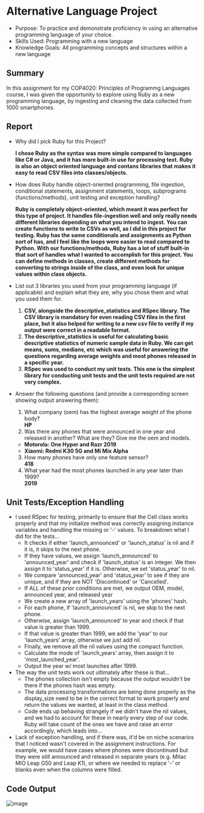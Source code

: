 # Alternative Language Project
- Purpose: To practice and demonstrate proficiency in using an alternative programming language of your choice.
- Skills Used: Programming with a new language 
- Knowledge Goals: All programming concepts and structures within a new language

## Summary 
In this assignment for my COP4020: Principles of Programmg Languages course, I was given the opportunity to explore using Ruby as a new programming language, by ingesting and cleaning the data collected from 1000 smartphones. 

## Report

- Why did I pick Ruby for this Project?

  **I chose Ruby as the syntax was more simple compared to languages like C# or Java, and it has more built-in use for processing text. Ruby is also an object oriented language and contans libraries that makes it easy to read CSV files into classes/objects.**
  
- How does Ruby handle object-oriented programming, file ingestion, conditional statements, assignment statements, loops, subprograms (functions/methods), unit testing and exception handling?
 
  **Ruby is completely object-oriented, which meant it was perfect for this type of project. It handles file-ingestion well and only really needs different libraries depending on what you intend to ingest. You can create functions to write to CSVs as well, as I did in this project for testing. Ruby has the same conditionals and assignments as Python sort of has, and I feel like the loops were easier to read compared to Python. With our functions/methods, Ruby has a lot of stuff built-in that sort of handles what I wanted to accomplish for this project. You can define methods in classes, create different methods for converting to strings inside of the class, and even look for unique values within class objects.**
  
- List out 3 libraries you used from your programming language (if applicable) and explain what they are, why you chose them and what you used them for.

  1) **CSV, alongside the descriptive_statistics and RSpec library. The CSV library is mandatory for even reading CSV files in the first place, but it also helped for writing to a new csv file to verify if my output were correct in a readable format.**
  2) **The descriptive_statistics is useful for calculating basic descriptive statistics of numeric sample data in Ruby. We can get means, sums, medians, etc which was useful for answering the questions regarding average weights and most phones released in a specific year.**
  3) **RSpec was used to conduct my unit tests. This one is the simplest library for conducting unit tests and the unit tests required are not very complex.**

- Answer the following questions (and provide a corresponding screen showing output answering them):
  1) What company (oem) has the highest average weight of the phone body?\
  **HP**
  2) Was there any phones that were announced in one year and released in another? What are they? Give me the oem and models.
    - **Motorola: One Hyper and Razr 2019**
    - **Xiaomi: Redmi K30 5G and Mi Mix Alpha**
  3) How many phones have only one feature sensor?\
  **418**
  4) What year had the most phones launched in any year later than 1999?\
  **2019**
## Unit Tests/Exception Handling
- I used RSpec for testing, primarily to ensure that the Cell class works properly and that my initialize method was correctly assigning instance variables and handling the missing or '-' values. To breakdown what I did for the tests...
  - It checks if either 'launch_announced' or 'launch_status' is nil and if it is, it skips to the next phone.
  - If they have values, we assign 'launch_announced' to 'announced_year' and check if 'launch_status' is an integer. We then assign it to 'status_year' if it is. Otherwise, we set 'status_year' to nil.
  - We compare 'announced_year' and 'status_year' to see if they are unique, and if they are NOT 'Discontinued' or 'Cancelled'.
  - If ALL of these prior conditions are met, we output OEM, model, announced year, and released year
  - We create a new array of 'launch_years' using the 'phones' hash.
  - For each phone, if 'launch_announced' is nil, we skip to the next phone.
  - Otherwise, assign 'launch_announced' to year and check if that value is greater than 1999.
  - If that value is greater than 1999, we add the 'year' to our 'launch_years' array, otherwise we just add nil.
  - Finally, we remove all the nil values using the compact function.
  - Calculate the mode of 'launch_years' array, then assign it to 'most_launched_year'.
  - Output the year w/ most launches after 1999.
- The way the unit tests work out ultimately after these is that...
  -  The phones collection isn't empty because the output wouldn't be there if the phones hash was empty.
  -  The data processing transformations are being done properly as the display_size need to be in the correct format to work properly and return the values we wanted, at least in the class method.
  -  Code ends up behaving strangely if we didn't have the nil values, and we had to account for these in nearly every step of our code. Ruby will take count of the ones we have and raise an error accordingly, which leads into...
- Lack of exception handling, and if there was, it'd be on niche scenarios that I noticed wasn't covered in the assignment instructions. For example, we would have cases where phones were discontinued but they were still announced and released in separate years (e.g. Mitac MIO Leap G50 and Leap K1), or where we needed to replace '-' or blanks even when the columns were filled.

## Code Output 
![image](https://github.com/bkhei/AlternativeLanguage/assets/47387636/65c9395e-e8d9-49cb-986b-4b5d83e8a61e)

